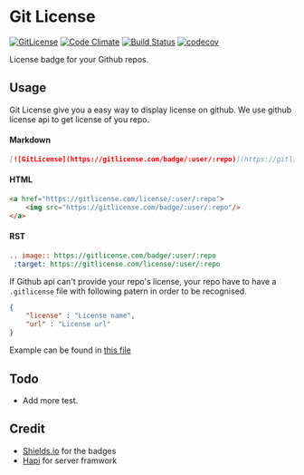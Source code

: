 # Git License
[![GitLicense](https://gitlicense.com/badge/ducthienbui97/gitlicense)](https://gitlicense.com/license/ducthienbui97/gitlicense)
[![Code Climate](https://codeclimate.com/github/ducthienbui97/gitlicense/badges/gpa.svg)](https://codeclimate.com/github/ducthienbui97/gitlicense)
[![Build Status](https://travis-ci.org/ducthienbui97/gitlicense.svg?branch=master)](https://travis-ci.org/ducthienbui97/gitlicense)
[![codecov](https://codecov.io/gh/ducthienbui97/gitlicense/branch/master/graph/badge.svg)](https://codecov.io/gh/ducthienbui97/gitlicense)

License badge for your Github repos.

## Usage

Git License give you a easy way to display license on github.
We use github license api to get license of you repo.

#### Markdown

```md
[![GitLicense](https://gitlicense.com/badge/:user/:repo)](https://gitlicense.com/license/:user/:repo)
```
#### HTML

``` html
<a href="https://gitlicense.com/license/:user/:repo">
    <img src="https://gitlicense.com/badge/:user/:repo"/>
</a>
```

#### RST

``` rest
.. image:: https://gitlicense.com/badge/:user/:repo
 :target: https://gitlicense.com/license/:user/:repo
```

If Github api can't provide your repo's license, your repo have to have a ```.gitlicense``` file with following patern in order to be recognised.

``` json
{
    "license" : "License name",
    "url" : "License url"
}
```

Example can be found in [this file](.gitlicense)

## Todo
- Add more test.

## Credit
- [Shields.io](https://github.com/badges) for the badges
- [Hapi](https://github.com/hapijs) for server framwork
